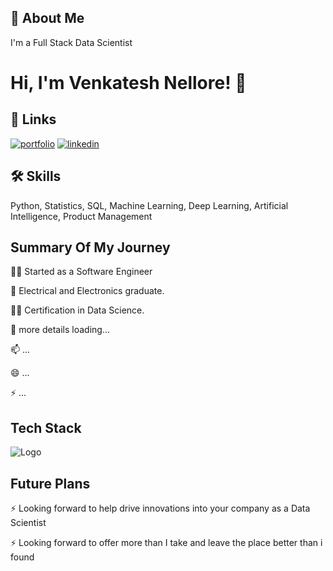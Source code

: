 ## 🚀 About Me
I'm a Full Stack Data Scientist


# Hi, I'm Venkatesh Nellore! 👋


## 🔗 Links
[![portfolio](https://img.shields.io/badge/my_portfolio-000?style=for-the-badge&logo=ko-fi&logoColor=white)](https://github.com/samflynn007)
[![linkedin](https://img.shields.io/badge/linkedin-0A66C2?style=for-the-badge&logo=linkedin&logoColor=white)](https://www.linkedin.com/in/venkateshnellore/])


## 🛠 Skills
Python, Statistics, SQL, Machine Learning, Deep Learning, Artificial Intelligence, Product Management


## Summary Of My Journey 
👩‍💻 Started as a Software Engineer

🧠 Electrical and Electronics graduate. 

👯‍♀️ Certification in Data Science.

💬 more details loading...

📫 ...

😄 ...

⚡️ ...


## Tech Stack


![Logo](https://businesstoys.in/assets/programs/full-stack-data-science-professional-program/tools.png)


## Future Plans 
⚡️ Looking forward to help drive innovations into your company as a Data Scientist

⚡️ Looking forward to offer more than I take and leave the place better than i found
